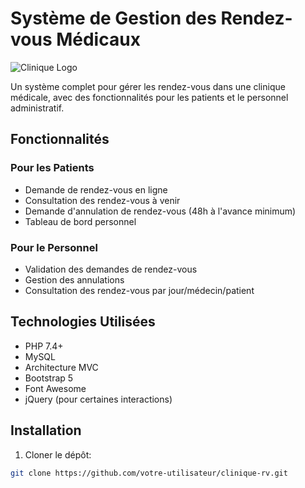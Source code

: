 # Système de Gestion des Rendez-vous Médicaux

![Clinique Logo](public/assets/images/logo.png)

Un système complet pour gérer les rendez-vous dans une clinique médicale, avec des fonctionnalités pour les patients et le personnel administratif.

## Fonctionnalités

### Pour les Patients
- Demande de rendez-vous en ligne
- Consultation des rendez-vous à venir
- Demande d'annulation de rendez-vous (48h à l'avance minimum)
- Tableau de bord personnel

### Pour le Personnel
- Validation des demandes de rendez-vous
- Gestion des annulations
- Consultation des rendez-vous par jour/médecin/patient

## Technologies Utilisées

- PHP 7.4+
- MySQL
- Architecture MVC
- Bootstrap 5
- Font Awesome
- jQuery (pour certaines interactions)

## Installation

1. Cloner le dépôt:
```bash
git clone https://github.com/votre-utilisateur/clinique-rv.git